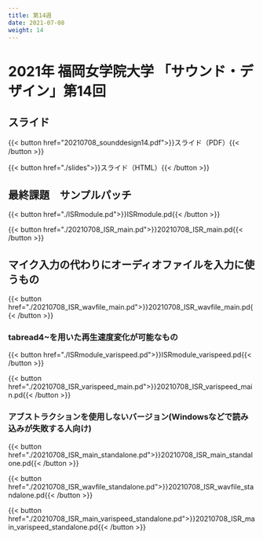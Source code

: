 ```yaml
---
title: 第14週
date: 2021-07-08
weight: 14
---
```



# 2021年 福岡女学院大学 「サウンド・デザイン」第14回

## スライド


{{< button href="20210708_sounddesign14.pdf">}}スライド（PDF）{{< /button >}}

{{< button href="./slides">}}スライド（HTML）{{< /button >}}


## 最終課題　サンプルパッチ

{{< button href="./ISRmodule.pd">}}ISRmodule.pd{{< /button >}}

{{< button href="./20210708_ISR_main.pd">}}20210708_ISR_main.pd{{< /button >}}

## マイク入力の代わりにオーディオファイルを入力に使うもの

{{< button href="./20210708_ISR_wavfile_main.pd">}}20210708_ISR_wavfile_main.pd{{< /button >}}

### tabread4~を用いた再生速度変化が可能なもの

{{< button href="./ISRmodule_varispeed.pd">}}ISRmodule_varispeed.pd{{< /button >}}

{{< button href="./20210708_ISR_varispeed_main.pd">}}20210708_ISR_varispeed_main.pd{{< /button >}}

### アブストラクションを使用しないバージョン(Windowsなどで読み込みが失敗する人向け)

{{< button href="./20210708_ISR_main_standalone.pd">}}20210708_ISR_main_standalone.pd{{< /button >}}

{{< button href="./20210708_ISR_wavfile_standalone.pd">}}20210708_ISR_wavfile_standalone.pd{{< /button >}}

{{< button href="./20210708_ISR_main_varispeed_standalone.pd">}}20210708_ISR_main_varispeed_standalone.pd{{< /button >}}
